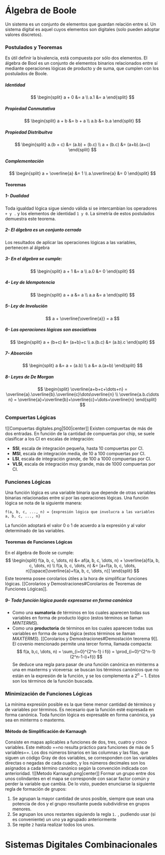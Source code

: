 # Álgebra de Boole
Un sistema es un conjunto de elementos que guardan relación entre sí.
Un sistema digital es aquel cuyos elementos son digitales (solo pueden adoptar valores discretos).
### Postulados y Teoremas
Es útil definir la bivalencia, está compuesta por sólo dos elementos. El álgebra de Bool es un conjunto de elementos binarios relacionados entre sí mediante operaciones lógicas de producto y de suma, que cumplen con los postulados de Boole.

##### Identidad
$$
\begin{split}
    a + 0 &= a \\
	a.1 &= a
\end{split}
$$
##### Propiedad Conmutativa
$$
\begin{split}
    a + b &= b + a \\
	a.b &= b.a
\end{split}
$$
##### Propiedad Distribuitva
$$
\begin{split}
    a.(b + c) &= (a.b) + (b.c) \\
	a + (b.c) &= (a+b).(a+c)
\end{split}
$$
##### Complementación
$$
\begin{split}
    a + \overline{a} &= 1 \\
	a.\overline{a} &= 0
\end{split}
$$

#### Teoremas
##### 1- Dualidad
Toda igualdad lógica sigue siendo válida si se intercambian los operadores `+ y .` y los elementos de identidad `1 y 0`. La simetría de estos postulados demuestra este teorema.
##### 2- El álgebra es un conjunto cerrado
Los resultados de aplicar las operaciones lógicas a las variables, pertenecen al álgebra
##### 3- En el álgebra se cumple:
$$
\begin{split}
    a + 1 &= a \\
	a.0 &= 0
\end{split}
$$
##### 4- Ley de Idempotencia
$$
\begin{split}
    a + a &= a \\
	a.a &= a
\end{split}
$$
##### 5- Ley de Involución
$$
    a + \overline{\overline{a}} = a
$$
##### 6- Las operaciones lógicas son asociativas
$$
\begin{split}
    a + (b+c) &= (a+b)+c \\
	a.(b.c) &= (a.b).c
\end{split}
$$
##### 7- Absorción
$$
\begin{split}
    a &= a + (a.b) \\
	a &= a.(a+b)
\end{split}
$$
##### 8- Leyes de De Morgan
$$
\begin{split}
    \overline{a+b+c+\dots+n} = \overline{a}.\overline{b}.\overline{c}\dots\overline{n} \\
	\overline{a.b.c\dots n} = \overline{a}+\overline{b}+\overline{c}+\dots+\overline{n}
\end{split}
$$
### Compuertas Lógicas
![[Compuertas digitales.png|500|center]]
Existen compuertas de más de dos entradas. En función de la cantidad de compuertas por chip, se suele clasificar a los CI en escalas de integración:
- **SSI**, escala de integración pequeña, hasta 10 compuertas por CI.
- **MSI**, escala de integración media, de 10 a 100 compuertas por CI.
- **LSI**, escala de integración grande, de 100 a 1000 compuertas por CI.
- **VLSI**, escala de integración muy grande, más de 1000 compuertas por CI.
### Funciones Lógicas
Una función lógica es una variable binaria que depende de otras variables binarias relacionadas entre sí por las operaciones lógicas. Una función lógica se nota de la siguiente manera:
```
f(a, b, c, ..., n) = {expresión lógica que involucra a las variables a, b, c, ..., n}
```
La función adoptará el valor 0 o 1 de acuerdo a la expresión y al valor determinado de las variables.
#### Teoremas de Funciones Lógicas
En el álgebra de Boole se cumple:
$$
\begin{split}
    f(a, b, c, \dots, n) &= af(a, b, c, \dots, n) + \overline{a}f(a, b, c, \dots, n) \\
	f(a, b, c, \dots, n) &= [a+f(a, b, c, \dots, n)]\space[\overline{a}+f(a, b, c, \dots, n)]
\end{split}
$$
Este teorema posee corolarios útiles a la hora de simplificar funciones lógicas.
	[[Corolarios y Demostraciones#Corolarios de Teoremas de Funciones Lógicas]].
##### 9- Toda función lógica puede expresarse en forma canónica
- Como una **sumatoria** de términos en los cuales aparecen todas sus variables en forma de producto lógico (estos términos se llaman *MINTERMS*).
- Como una **productoria** de términos en los cuales aparecen todas sus variables en forma de suma lógica (estos términos se llaman *MAXTERMS*).
	[[Corolarios y Demostraciones#Demostación teorema 9]].
El covenio mencionado permite una tercer forma, llamada compacta:
$$
f(a, b,c, \dots, n) = \sum_{i=0}^{2^n-1} i f(i) = \prod_{i=0}^{2^n-1}(2^n-1-i)+f(i)
$$
Se deduce una regla para pasar de una función canónica en minterms a una en maxterms y viceversa: se buscan los términos canónicos que no están en la expresión de la función, y se los complementa a $`2^n-1`$. Estos son los términos de la función buscada.
### Minimización de Funciones Lógicas
La mínima expresión posible es la que tiene menor cantidad de términos y de variables por términos.
Es necesario que la función esté expresada en forma canónica. Toda función lógica es expresable en forma canónica, ya sea en minterms o maxterms.
#### Método de Simplificación de Karnaugh
Consiste en mapas aplicables a funciones de dos, tres, cuatro y cinco variables. Este método ==no resulta práctico para funciones de más de 5 variables==.
Los dos números binarios en las columnas y las filas, que siguen un código Gray de dos variables, se corresponden con las variables directas o negadas de cada cuadro, y los números decimales son los asignados a cada término canónico según la convención indicada con anterioridad.
![[Metodo Karnaugh.png|center]]
Formar un grupo entre dos unos colindantes en el mapa se corresponde con sacar factor común y perder la variable que cambia.
De lo visto, pueden enunciarse la siguiente regla de formación de grupos: 
1. Se agrupan la mayor cantidad de unos posible, siempre que sean una potencia de dos y el grupo resultante pueda subdividirse en grupos menores.
2. Se agrupan los unos restantes siguiendo la regla `1.` , pudiendo usar (si es conveniente) un uno ya agrupado anteriormente 
3. Se repite `2` hasta realizar todos los unos.
# Sistemas Digitales Combinacionales